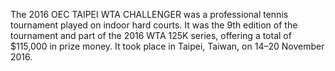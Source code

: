 The 2016 OEC TAIPEI WTA CHALLENGER was a professional tennis tournament played on indoor hard courts. It was the 9th edition of the tournament and part of the 2016 WTA 125K series, offering a total of $115,000 in prize money. It took place in Taipei, Taiwan, on 14–20 November 2016.
